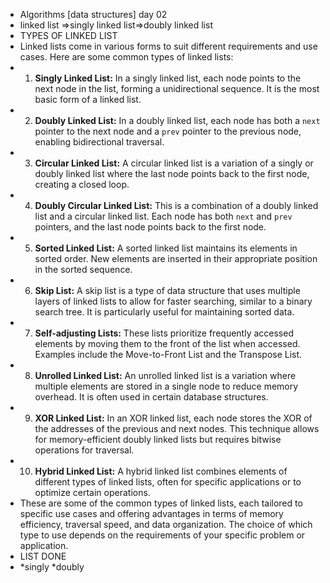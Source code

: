 - Algorithms [data structures] day 02
- linked list =>singly linked list=>doubly linked list
- TYPES OF LINKED LIST
- Linked lists come in various forms to suit different requirements and use cases. Here are some common types of linked lists:
- 1. **Singly Linked List:** In a singly linked list, each node points to the next node in the list, forming a unidirectional sequence. It is the most basic form of a linked list.
- 2. **Doubly Linked List:** In a doubly linked list, each node has both a `next` pointer to the next node and a `prev` pointer to the previous node, enabling bidirectional traversal.
- 3. **Circular Linked List:** A circular linked list is a variation of a singly or doubly linked list where the last node points back to the first node, creating a closed loop.
- 4. **Doubly Circular Linked List:** This is a combination of a doubly linked list and a circular linked list. Each node has both `next` and `prev` pointers, and the last node points back to the first node.
- 5. **Sorted Linked List:** A sorted linked list maintains its elements in sorted order. New elements are inserted in their appropriate position in the sorted sequence.
- 6. **Skip List:** A skip list is a type of data structure that uses multiple layers of linked lists to allow for faster searching, similar to a binary search tree. It is particularly useful for maintaining sorted data.
- 7. **Self-adjusting Lists:** These lists prioritize frequently accessed elements by moving them to the front of the list when accessed. Examples include the Move-to-Front List and the Transpose List.
- 8. **Unrolled Linked List:** An unrolled linked list is a variation where multiple elements are stored in a single node to reduce memory overhead. It is often used in certain database structures.
- 9. **XOR Linked List:** In an XOR linked list, each node stores the XOR of the addresses of the previous and next nodes. This technique allows for memory-efficient doubly linked lists but requires bitwise operations for traversal.
- 10. **Hybrid Linked List:** A hybrid linked list combines elements of different types of linked lists, often for specific applications or to optimize certain operations.
- These are some of the common types of linked lists, each tailored to specific use cases and offering advantages in terms of memory efficiency, traversal speed, and data organization. The choice of which type to use depends on the requirements of your specific problem or application.
- LIST DONE
- *singly *doubly